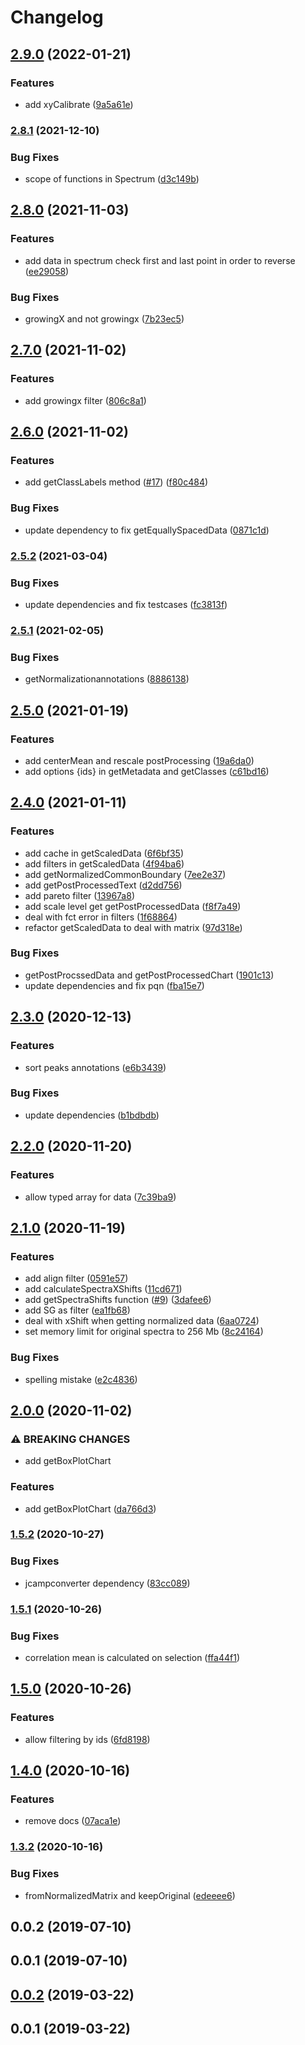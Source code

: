 # Changelog

## [2.9.0](https://www.github.com/cheminfo/spectra-processor/compare/v2.8.1...v2.9.0) (2022-01-21)


### Features

* add xyCalibrate ([9a5a61e](https://www.github.com/cheminfo/spectra-processor/commit/9a5a61ee84f04375ee6e36de4a7b864dd3745707))

### [2.8.1](https://www.github.com/cheminfo/spectra-processor/compare/v2.8.0...v2.8.1) (2021-12-10)


### Bug Fixes

* scope of functions in Spectrum ([d3c149b](https://www.github.com/cheminfo/spectra-processor/commit/d3c149ba20e2e7fe0f9ce4f2e8462643812e3080))

## [2.8.0](https://www.github.com/cheminfo/spectra-processor/compare/v2.7.0...v2.8.0) (2021-11-03)


### Features

* add data in spectrum check first and last point in order to reverse ([ee29058](https://www.github.com/cheminfo/spectra-processor/commit/ee29058a6000e05eeba26f7d761381b631c38727))


### Bug Fixes

* growingX and not growingx ([7b23ec5](https://www.github.com/cheminfo/spectra-processor/commit/7b23ec52f1dc53a717879dc407be10bdb85ad380))

## [2.7.0](https://www.github.com/cheminfo/spectra-processor/compare/v2.6.0...v2.7.0) (2021-11-02)


### Features

* add growingx filter ([806c8a1](https://www.github.com/cheminfo/spectra-processor/commit/806c8a1e7b54f6dc40885d716b62775fdfa99932))

## [2.6.0](https://www.github.com/cheminfo/spectra-processor/compare/v2.5.2...v2.6.0) (2021-11-02)


### Features

* add getClassLabels method ([#17](https://www.github.com/cheminfo/spectra-processor/issues/17)) ([f80c484](https://www.github.com/cheminfo/spectra-processor/commit/f80c484bff320b9ae48247c4a9c6c04ef38e7988))


### Bug Fixes

* update dependency to fix getEquallySpacedData ([0871c1d](https://www.github.com/cheminfo/spectra-processor/commit/0871c1d2036d5ae3061ebaae4e6f369df0bbcb41))

### [2.5.2](https://www.github.com/cheminfo/spectra-processor/compare/v2.5.1...v2.5.2) (2021-03-04)


### Bug Fixes

* update dependencies and fix testcases ([fc3813f](https://www.github.com/cheminfo/spectra-processor/commit/fc3813f3ec50aaa417e15334b91900b7f38ebb27))

### [2.5.1](https://www.github.com/cheminfo/spectra-processor/compare/v2.5.0...v2.5.1) (2021-02-05)


### Bug Fixes

* getNormalizationannotations ([8886138](https://www.github.com/cheminfo/spectra-processor/commit/88861388165c790f564dd51497c0e49f2c54dff1))

## [2.5.0](https://www.github.com/cheminfo/spectra-processor/compare/v2.4.0...v2.5.0) (2021-01-19)


### Features

* add centerMean and rescale postProcessing ([19a6da0](https://www.github.com/cheminfo/spectra-processor/commit/19a6da0ee653f6f843371d318401a471c38f2516))
* add options {ids} in getMetadata and getClasses ([c61bd16](https://www.github.com/cheminfo/spectra-processor/commit/c61bd1639c49a411727906954a939847696a9a68))

## [2.4.0](https://www.github.com/cheminfo/spectra-processor/compare/v2.3.0...v2.4.0) (2021-01-11)


### Features

* add cache in getScaledData ([6f6bf35](https://www.github.com/cheminfo/spectra-processor/commit/6f6bf35512f2acc40a8820234e4bf20b72b36ed4))
* add filters in getScaledData ([4f94ba6](https://www.github.com/cheminfo/spectra-processor/commit/4f94ba6a554a8073646a4f328597baeeda105f62))
* add getNormalizedCommonBoundary ([7ee2e37](https://www.github.com/cheminfo/spectra-processor/commit/7ee2e376af98bde569d9245d0ed0bb5de28a557f))
* add getPostProcessedText ([d2dd756](https://www.github.com/cheminfo/spectra-processor/commit/d2dd756cbd345572b608be971b84776a762cf0b7))
* add pareto filter ([13967a8](https://www.github.com/cheminfo/spectra-processor/commit/13967a80fd932b527f6171c8f98da20059f29a00))
* add scale level get getPostProcessedData ([f8f7a49](https://www.github.com/cheminfo/spectra-processor/commit/f8f7a4996939d501d53472e875e5237f4f4a8c20))
* deal with fct error in filters ([1f68864](https://www.github.com/cheminfo/spectra-processor/commit/1f688648a3e90a7596555cefae5e95ac2a6c80c3))
* refactor getScaledData to deal with matrix ([97d318e](https://www.github.com/cheminfo/spectra-processor/commit/97d318e21ece6a5957af9962139029361400a5ab))


### Bug Fixes

* getPostProcssedData and getPostProcessedChart ([1901c13](https://www.github.com/cheminfo/spectra-processor/commit/1901c13d40ff8c4eca1002834a8b933b89a6ff54))
* update dependencies and fix pqn ([fba15e7](https://www.github.com/cheminfo/spectra-processor/commit/fba15e7945f8d7d48372c25c99e6eec8cb8f2fd6))

## [2.3.0](https://www.github.com/cheminfo/spectra-processor/compare/v2.2.0...v2.3.0) (2020-12-13)


### Features

* sort peaks annotations ([e6b3439](https://www.github.com/cheminfo/spectra-processor/commit/e6b3439f4524f50226abd6753e4fdde0ce837b0f))


### Bug Fixes

* update dependencies ([b1bdbdb](https://www.github.com/cheminfo/spectra-processor/commit/b1bdbdb182de4153680de391add230f8f8d232e0))

## [2.2.0](https://www.github.com/cheminfo/spectra-processor/compare/v2.1.0...v2.2.0) (2020-11-20)


### Features

* allow typed array for data ([7c39ba9](https://www.github.com/cheminfo/spectra-processor/commit/7c39ba9d27fc29052244262f7bcd15f6f4691d75))

## [2.1.0](https://www.github.com/cheminfo/spectra-processor/compare/v2.0.0...v2.1.0) (2020-11-19)


### Features

* add align filter ([0591e57](https://www.github.com/cheminfo/spectra-processor/commit/0591e571fb9874d247e1ff2805c7d2ad2e360ad8))
* add calculateSpectraXShifts ([11cd671](https://www.github.com/cheminfo/spectra-processor/commit/11cd6712cd3a72b5eaea561f45a6b1282b3f4c5f))
* add getSpectraShifts function ([#9](https://www.github.com/cheminfo/spectra-processor/issues/9)) ([3dafee6](https://www.github.com/cheminfo/spectra-processor/commit/3dafee6a11c784c2f064b7533d767fa7c7314768))
* add SG as filter ([ea1fb68](https://www.github.com/cheminfo/spectra-processor/commit/ea1fb6868d43be18ddf389739698d1317fc473d4))
* deal with xShift when getting normalized data ([6aa0724](https://www.github.com/cheminfo/spectra-processor/commit/6aa0724d69fc9c026b91f5f3e63fe10d3f80b62a))
* set memory limit for original spectra to 256 Mb ([8c24164](https://www.github.com/cheminfo/spectra-processor/commit/8c24164dc8ce294ac3ac469560f5d1b89fb1552f))


### Bug Fixes

* spelling mistake ([e2c4836](https://www.github.com/cheminfo/spectra-processor/commit/e2c48364fea18bb889b650e8e3bc4608f84a1ffa))

## [2.0.0](https://www.github.com/cheminfo/spectra-processor/compare/v1.5.2...v2.0.0) (2020-11-02)


### ⚠ BREAKING CHANGES

* add getBoxPlotChart

### Features

* add getBoxPlotChart ([da766d3](https://www.github.com/cheminfo/spectra-processor/commit/da766d3a1a99c0b5c5073582f4fc0de1fa49a105))

### [1.5.2](https://www.github.com/cheminfo/spectra-processor/compare/v1.5.1...v1.5.2) (2020-10-27)


### Bug Fixes

* jcampconverter dependency ([83cc089](https://www.github.com/cheminfo/spectra-processor/commit/83cc089ebe1ef5d8f0685af7a9ad507f8a4bfa9a))

### [1.5.1](https://www.github.com/cheminfo/spectra-processor/compare/v1.5.0...v1.5.1) (2020-10-26)


### Bug Fixes

* correlation mean is calculated on selection ([ffa44f1](https://www.github.com/cheminfo/spectra-processor/commit/ffa44f104797586945b25005ab94f95bce2e6820))

## [1.5.0](https://www.github.com/cheminfo/spectra-processor/compare/v1.4.0...v1.5.0) (2020-10-26)


### Features

* allow filtering by ids ([6fd8198](https://www.github.com/cheminfo/spectra-processor/commit/6fd819814c066e56534a76b2bf8a75cf518f9aa9))

## [1.4.0](https://www.github.com/cheminfo/spectra-processor/compare/v1.3.2...v1.4.0) (2020-10-16)


### Features

* remove docs ([07aca1e](https://www.github.com/cheminfo/spectra-processor/commit/07aca1ea08b5774a20575235d78a6abec8a5515f))

### [1.3.2](https://github.com/cheminfo/spectra-processor/compare/v1.3.1...v1.3.2) (2020-10-16)


### Bug Fixes

* fromNormalizedMatrix and keepOriginal ([edeeee6](https://github.com/cheminfo/spectra-processor/commit/edeeee67a6521762e4f5f9e79203cc53b8885e9c))

## 0.0.2 (2019-07-10)



## 0.0.1 (2019-07-10)



## [0.0.2](https://github.com/cheminfo/spectra-processor/compare/v0.0.1...v0.0.2) (2019-03-22)

## 0.0.1 (2019-03-22)
